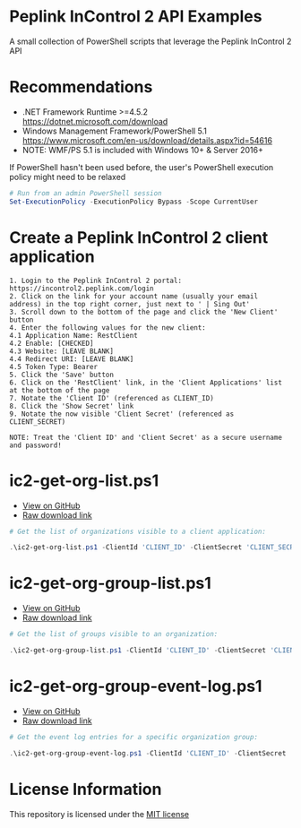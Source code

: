 # Peplink InControl 2 API Examples
A small collection of PowerShell scripts that leverage the Peplink InControl 2 API
    
# Recommendations
* .NET Framework Runtime >=4.5.2 https://dotnet.microsoft.com/download
* Windows Management Framework/PowerShell 5.1 https://www.microsoft.com/en-us/download/details.aspx?id=54616
* NOTE: WMF/PS 5.1 is included with Windows 10+ & Server 2016+
  
If PowerShell hasn't been used before, the user's PowerShell execution policy might need to be relaxed
```powershell
# Run from an admin PowerShell session
Set-ExecutionPolicy -ExecutionPolicy Bypass -Scope CurrentUser
```
  
# Create a Peplink InControl 2 client application
```
1. Login to the Peplink InControl 2 portal: https://incontrol2.peplink.com/login
2. Click on the link for your account name (usually your email address) in the top right corner, just next to ' | Sing Out'
3. Scroll down to the bottom of the page and click the 'New Client' button
4. Enter the following values for the new client:
4.1 Application Name: RestClient
4.2 Enable: [CHECKED]
4.3 Website: [LEAVE BLANK]
4.4 Redirect URI: [LEAVE BLANK]
4.5 Token Type: Bearer
5. Click the 'Save' button
6. Click on the 'RestClient' link, in the 'Client Applications' list at the bottom of the page
7. Notate the 'Client ID' (referenced as CLIENT_ID)
8. Click the 'Show Secret' link
9. Notate the now visible 'Client Secret' (referenced as CLIENT_SECRET)

NOTE: Treat the 'Client ID' and 'Client Secret' as a secure username and password!
```
  
# ic2-get-org-list.ps1
* [View on GitHub](https://github.com/dt-orion/peplink-ic2-api/blob/master/ic2-get-org-list.ps1)
* [Raw download link](https://github.com/dt-orion/peplink-ic2-api/raw/master/ic2-get-org-list.ps1)
```powershell
# Get the list of organizations visible to a client application:

.\ic2-get-org-list.ps1 -ClientId 'CLIENT_ID' -ClientSecret 'CLIENT_SECRET'
```
  
# ic2-get-org-group-list.ps1
* [View on GitHub](https://github.com/dt-orion/peplink-ic2-api/blob/master/ic2-get-org-group-list.ps1)
* [Raw download link](https://github.com/dt-orion/peplink-ic2-api/raw/master/ic2-get-org-group-list.ps1)
```powershell
# Get the list of groups visible to an organization:

.\ic2-get-org-group-list.ps1 -ClientId 'CLIENT_ID' -ClientSecret 'CLIENT_SECRET' -OrgId 'ORG_ID'
```
  
# ic2-get-org-group-event-log.ps1
* [View on GitHub](https://github.com/dt-orion/peplink-ic2-api/blob/master/ic2-get-org-group-event-log.ps1)
* [Raw download link](https://github.com/dt-orion/peplink-ic2-api/raw/master/ic2-get-org-group-event-log.ps1)
```powershell
# Get the event log entries for a specific organization group:

.\ic2-get-org-group-event-log.ps1 -ClientId 'CLIENT_ID' -ClientSecret 'CLIENT_SECRET' -OrgId 'ORG_ID' -GroupId 'GROUP_ID'
```
  
# License Information
This repository is licensed under the [MIT license](https://github.com/dt-orion/peplink-ic2-api/blob/master/LICENSE)